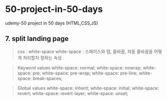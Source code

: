 # 50-project-in-50-days
udemy-50 project in 50 days (HTML,CSS,JS)

## 7. split landing page
> css : white-space
> white-space : 스페이스와 탭, 줄바꿈, 자동 줄바꿈을 어떻게 처리할지 정하는 속성

> Keyword values 
white-space: normal;
white-space: nowrap;
white-space: pre;
white-space: pre-wrap;
white-space: pre-line;
white-space: break-spaces;

> Global values 
white-space: inherit;
white-space: initial;
white-space: revert;
white-space: revert-layer;
white-space: unset;

